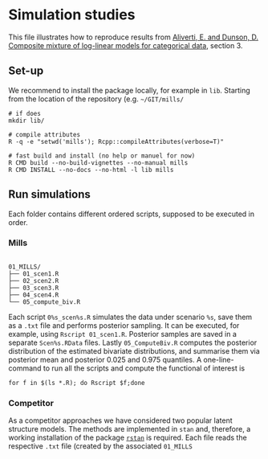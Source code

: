 # Simulation studies
This file illustrates how to reproduce results from [Aliverti, E. and Dunson, D. Composite mixture of log-linear models for categorical data](arxiv.org/), section 3.

## Set-up
We recommend to install the package locally, for example in `lib`.
Starting from the location of the repository (e.g. `~/GIT/mills/`
```
# if does
mkdir lib/

# compile attributes
R -q -e "setwd('mills'); Rcpp::compileAttributes(verbose=T)"

# fast build and install (no help or manuel for now)
R CMD build --no-build-vignettes --no-manual mills
R CMD INSTALL --no-docs --no-html -l lib mills
```

## Run simulations

Each folder contains different ordered scripts, supposed to be executed in order.

### Mills

```

01_MILLS/
├── 01_scen1.R
├── 02_scen2.R
├── 03_scen3.R
├── 04_scen4.R
└── 05_compute_biv.R
```

Each script `0%s_scen%s.R` simulates the data under scenario `%s`, save them as a `.txt` file and performs posterior sampling.
It can be executed, for example, using `Rscript 01_scen1.R`.
Posterior samples are saved in a separate `Scen%s.RData` files. 
Lastly `05_ComputeBiv.R` computes the posterior distribution of the estimated bivariate distributions, and summarise them via posterior mean and posterior $0.025$ and $0.975$ quantiles.
A one-line-command to run all the scripts  and compute the functional of interest is

```
for f in $(ls *.R); do Rscript $f;done
```

### Competitor

As a competitor approaches we have considered two popular latent structure models.
The methods are implemented in `stan` and, therefore, a working installation of the package [`rstan`](https://github.com/stan-dev/rstan/) is required.
Each file reads the respective `.txt` file (created by the associated `01_MILLS`
